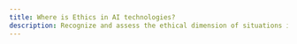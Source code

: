 ```yaml
---
title: Where is Ethics in AI technologies?
description: Recognize and assess the ethical dimension of situations involving AI technologies in educational activities
---
```

